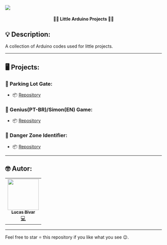 <img align="center" src="https://i.imgur.com/KaanTgw.gif">
<h4 align="center">👨‍💻 Little Arduino Projects 👨‍💻</h4>

## 💡 Description:
A collection of Arduino codes used for little projects.

<hr>

## 🖥 Projects:

### 📍 Parking Lot Gate:
 - 📦 [Repository](https://github.com/lucasbivar/little-arduino-projects/tree/main/Parking%20Lot%20Gate%20Project)

### 📍 Genius(PT-BR)/Simon(EN) Game:
 - 📦 [Repository](https://github.com/lucasbivar/little-arduino-projects/tree/main/Genius%20Game)
 
### 📍 Danger Zone Identifier:
 - 📦 [Repository](https://github.com/lucasbivar/little-arduino-projects/tree/main/Danger%20Zone%20Identifier)
  

<hr>

## 🤓 Autor:
<table>
  <tr>
    <td align="center"><a href="https://github.com/lucasbivar"><img src="https://avatars0.githubusercontent.com/u/60802661?s=460&u=f0cdbe837dc717c91999b2255973fe9584a1d352&v=4" width="100px;" alt=""/><br /><sub><b>Lucas Bivar</b></sub></a><br /><a href="https://github.com/lucasbivar" title="Code">💻</a></td>
  <tr>
</table>

***
Feel free to star ⭐ this repository if you like what you see 😉.
